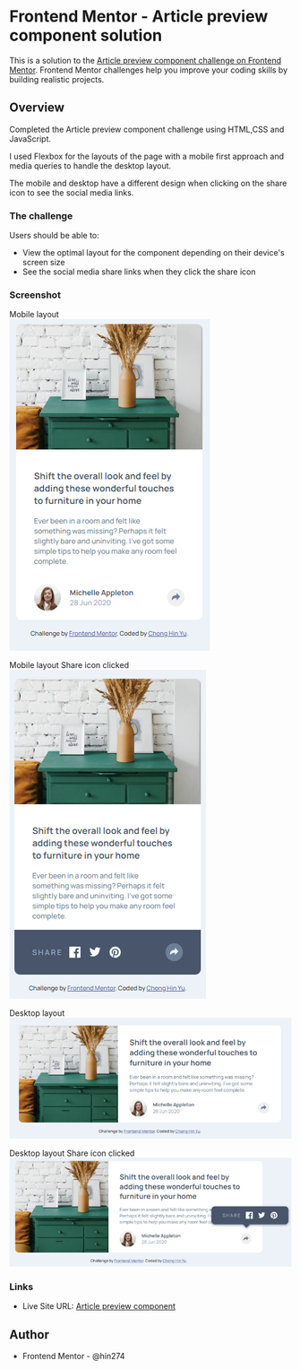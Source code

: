 # Frontend Mentor - Article preview component solution

This is a solution to the [Article preview component challenge on Frontend Mentor](https://www.frontendmentor.io/challenges/article-preview-component-dYBN_pYFT). Frontend Mentor challenges help you improve your coding skills by building realistic projects.

## Overview

Completed the Article preview component challenge using HTML,CSS and JavaScript.

I used Flexbox for the layouts of the page with a mobile first approach and media queries to handle the desktop layout.

The mobile and desktop have a different design when clicking on the share icon to see the social media links.

### The challenge

Users should be able to:

- View the optimal layout for the component depending on their device's screen size
- See the social media share links when they click the share icon

### Screenshot

Mobile layout
<br>
![mobile layout screenshot](./screenshots/mobile-layout.png)

Mobile layout Share icon clicked
<br>
![mobile layout share icon clicked screenshot](./screenshots/mobile-layout-active.png)

Desktop layout
<br>
![desktop layout screenshot](./screenshots/Desktop-layout.png)

Desktop layout Share icon clicked
<br>
![desktop layout share icon clicked screenshot](./screenshots/Desktop-layout-active.png)

### Links

- Live Site URL: [Article preview component](https://hin274.github.io/article-preview-component-master/)

## Author

- Frontend Mentor - @hin274
